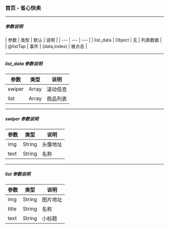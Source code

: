 ### 首页 - 省心快卖

****

##### 参数说明

| 参数 | 类型 | 默认 | 说明 |
| --- | --- | --- |
| list_data | Object | 无 | 列表数据 |
| @listTap | 事件 | (data,index) | 被点击 |

****

##### list_data 参数说明

| 参数 | 类型 |  说明 |
| --- | --- | --- |
| swiper | Array | 滚动信息 |
| list | Array | 商品列表 |

****

##### swiper 参数说明

| 参数 | 类型 |  说明 |
| --- | --- | --- |
| img | String | 头像地址 |
| text | String | 名称 |

****

##### list 参数说明

| 参数 | 类型 |  说明 |
| --- | --- | --- |
| img | String | 图片地址 |
| title | String | 名称 |
| text | String | 小标题 |
